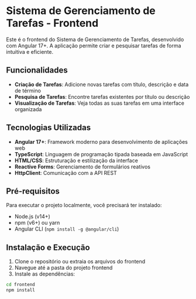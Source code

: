 # Sistema de Gerenciamento de Tarefas - Frontend

Este é o frontend do Sistema de Gerenciamento de Tarefas, desenvolvido com Angular 17+. A aplicação permite criar e pesquisar tarefas de forma intuitiva e eficiente.

## Funcionalidades

- **Criação de Tarefas**: Adicione novas tarefas com título, descrição e data de término
- **Pesquisa de Tarefas**: Encontre tarefas existentes por título ou descrição
- **Visualização de Tarefas**: Veja todas as suas tarefas em uma interface organizada

## Tecnologias Utilizadas

- **Angular 17+**: Framework moderno para desenvolvimento de aplicações web
- **TypeScript**: Linguagem de programação tipada baseada em JavaScript
- **HTML/CSS**: Estruturação e estilização da interface
- **Reactive Forms**: Gerenciamento de formulários reativos
- **HttpClient**: Comunicação com a API REST

## Pré-requisitos

Para executar o projeto localmente, você precisará ter instalado:

- Node.js (v14+)
- npm (v6+) ou yarn
- Angular CLI (`npm install -g @angular/cli`)

## Instalação e Execução

1. Clone o repositório ou extraia os arquivos do frontend
2. Navegue até a pasta do projeto frontend
3. Instale as dependências:

```bash
cd frontend
npm install